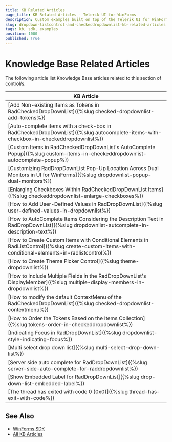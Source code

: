 ```yaml
---
title: KB Related Articles
page_title: KB Related Articles - Telerik UI for WinForms
description: Custom examples built on top of the Telerik UI for WinForms control.
slug: dropdown-listcontrol-and-checkeddropdownlist-kb-related-articles
tags: kb, sdk, examples
position: 1000
published: True
---
```


# Knowledge Base Related Articles

The following article list Knowledge Base articles related to this section of control/s.
<!--KB Articles Table-->

|KB Article|
|----|
|[Add Non-existing Items as Tokens in RadCheckedDropDownList]({%slug checked-dropdownlist-add-tokens%})|
|[Auto-complete items with a check-box in RadCheckedDropDownList]({%slug autocomplete-items-with-checkbox-in-checkeddropdownlist%})|
|[Custom Items in RadCheckedDropDownList's AutoComplete Popup]({%slug custom-items-in-checkeddropdownlist-autocomplete-popup%})|
|[Customizing RadDropDownList Pop-Up Location Across Dual Monitors in UI for WinForms]({%slug dropdownlist-popup-dual-monitors%})|
|[Enlarging Checkboxes Within RadCheckedDropDownList Items]({%slug checkeddropdownlist-enlarge-checkboxes%})|
|[How to Add User-Defined Values in RadDropDownList]({%slug user-defined-values-in-dropdownlist%})|
|[How to AutoComplete Items Considering the Description Text in RadDropDownList]({%slug dropdownlist-autcomplete-in-description-text%})|
|[How to Create Custom Items with Conditional Elements in RadListControl]({%slug create-custom-items-with-conditional-elements-in-radlistcontrol%})|
|[How to Create Theme Picker Control]({%slug theme-dropdownlist%})|
|[How to Include Multiple Fields in the RadDropDownList's DisplayMember]({%slug multiple-display-members-in-dropdownlist%})|
|[How to modify the default ContextMenu of the RadCheckedDropDownList]({%slug checked-dropdownlist-contextmenu%})|
|[How to Order the Tokens Based on the Items Collection]({%slug tokens-order-in-checkeddropdownlist%})|
|[Indicating Focus in RadDropDownList]({%slug dropdownlist-style-indicating-focus%})|
|[Multi select drop down list]({%slug multi-select-drop-down-list%})|
|[Server side auto complete for RadDropDownList]({%slug server-side-auto-complete-for-raddropdownlist%})|
|[Show Embedded Label for RadDropDownList]({%slug drop-down-list-embedded-label%})|
|[The thread has exited with code 0 (0x0)]({%slug thread-has-exit-with-code%})|

## See Also

* [WinForms SDK](https://github.com/telerik/winforms-sdk)
* [All KB Articles](https://docs.telerik.com/devtools/winforms/knowledge-base)
